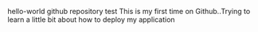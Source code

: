 hello-world
github repository test
This is my first time on Github..Trying to learn a little bit about how to deploy my application

